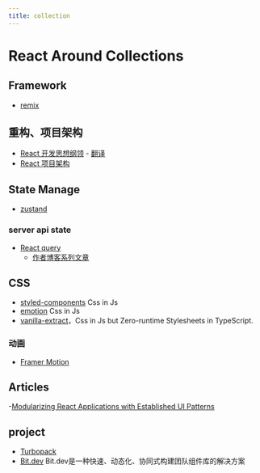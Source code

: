 ```yaml
---
title: collection
---
```


# React Around Collections


## Framework

- [remix](https://remix.run/)
## 重构、项目架构

- [React 开发思想纲领](https://github.com/mithi/react-philosophies) - [翻译](https://juejin.cn/post/7076244324614144014)
- [React 项目架构](https://github.com/alan2207/bulletproof-react)


## State Manage
- [zustand](https://github.com/pmndrs/zustand)

### server api state

- [React query](https://tanstack.com/query/v5/docs/react/overview)
  - [作者博客系列文章](https://tkdodo.eu/blog/placeholder-and-initial-data-in-react-query)

## CSS

- [styled-components](https://styled-components.com/) Css in Js
- [emotion](https://emotion.sh/docs/introduction) Css in Js
- [vanilla-extract](https://github.com/vanilla-extract-css/vanilla-extract)，Css in Js but Zero-runtime Stylesheets in TypeScript.

### 动画

- [Framer Motion](https://www.framer.com/motion/)

## Articles

-[Modularizing React Applications with Established UI Patterns](https://martinfowler.com/articles/modularizing-react-apps.html)


## project 
- [Turbopack](https://github.com/vercel/turbo)
- [Bit.dev](https://bit.dev/docs/quick-start) Bit.dev是一种快速、动态化、协同式构建团队组件库的解决方案
